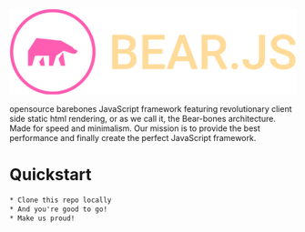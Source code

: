 ![bearlogo](logo.svg)

opensource barebones JavaScript framework featuring revolutionary client side static html rendering, or as we call it, the Bear-bones architecture.
Made for speed and minimalism. Our mission is to provide the best performance and finally create the perfect JavaScript framework.

# Quickstart

    * Clone this repo locally
    * And you're good to go!
    * Make us proud!

